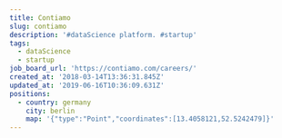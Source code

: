 ```yaml
---
title: Contiamo
slug: contiamo
description: '#dataScience platform. #startup'
tags:
  - dataScience
  - startup
job_board_url: 'https://contiamo.com/careers/'
created_at: '2018-03-14T13:36:31.845Z'
updated_at: '2019-06-16T10:36:09.631Z'
positions:
  - country: germany
    city: berlin
    map: '{"type":"Point","coordinates":[13.4058121,52.5242479]}'
---
```

